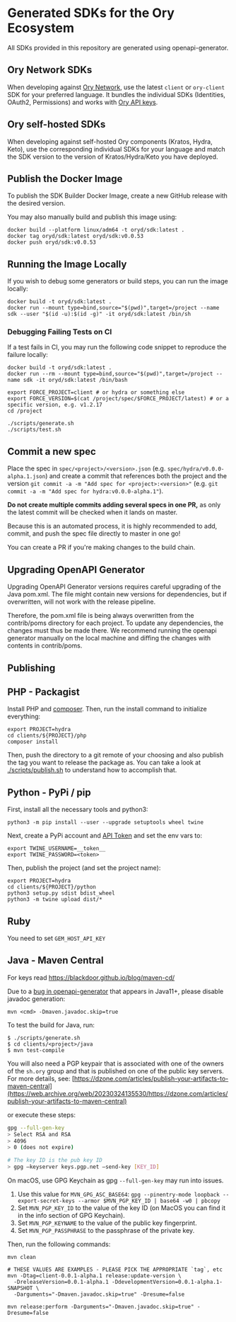 # Generated SDKs for the Ory Ecosystem

All SDKs provided in this repository are generated using openapi-generator.

## Ory Network SDKs

When developing against [Ory Network](https://www.ory.sh/docs/sdk), use the
latest `client` or `ory-client` SDK for your preferred language. It bundles the
individual SDKs (Identities, OAuth2, Permissions) and works with
[Ory API keys](https://www.ory.sh/docs/concepts/personal-access-token).

## Ory self-hosted SDKs

When developing against self-hosted Ory components (Kratos, Hydra, Keto), use
the corresponding individual SDKs for your language and match the SDK version to
the version of Kratos/Hydra/Keto you have deployed.

## Publish the Docker Image

To publish the SDK Builder Docker Image, create a new GitHub release with the
desired version.

You may also manually build and publish this image using:

```shell script
docker build --platform linux/adm64 -t oryd/sdk:latest .
docker tag oryd/sdk:latest oryd/sdk:v0.0.53
docker push oryd/sdk:v0.0.53
```

## Running the Image Locally

If you wish to debug some generators or build steps, you can run the image
locally:

```shell script
docker build -t oryd/sdk:latest .
docker run --mount type=bind,source="$(pwd)",target=/project --name sdk --user "$(id -u):$(id -g)" -it oryd/sdk:latest /bin/sh
```

### Debugging Failing Tests on CI

If a test fails in CI, you may run the following code snippet to reproduce the
failure locally:

```shell script
docker build -t oryd/sdk:latest .
docker run --rm --mount type=bind,source="$(pwd)",target=/project --name sdk -it oryd/sdk:latest /bin/bash

export FORCE_PROJECT=client # or hydra or something else
export FORCE_VERSION=$(cat /project/spec/$FORCE_PROJECT/latest) # or a specific version, e.g. v1.2.17
cd /project

./scripts/generate.sh
./scripts/test.sh
```

## Commit a new spec

Place the spec in `spec/<project>/<version>.json` (e.g.
`spec/hydra/v0.0.0-alpha.1.json`) and create a commit that references both the
project and the version `git commit -a -m "Add spec for <project>:<version>"`
(e.g. `git commit -a -m "Add spec for hydra:v0.0.0-alpha.1"`).

**Do not create multiple commits adding several specs in one PR,** as only the
latest commit will be checked when it lands on master.

Because this is an automated process, it is highly recommended to add, commit,
and push the spec file directly to master in one go!

You can create a PR if you're making changes to the build chain.

## Upgrading OpenAPI Generator

Upgrading OpenAPI Generator versions requires careful upgrading of the Java
pom.xml. The file might contain new versions for dependencies, but if
overwritten, will not work with the release pipeline.

Therefore, the pom.xml file is being always overwritten from the contrib/poms
directory for each project. To update any dependencies, the changes must thus be
made there. We recommend running the openapi generator manually on the local
machine and diffing the changes with contents in contrib/poms.

## Publishing

## PHP - Packagist

Install PHP and [composer](https://packagist.org). Then, run the install command
to initialize everything:

```shell script
export PROJECT=hydra
cd clients/${PROJECT}/php
composer install
```

Then, push the directory to a git remote of your choosing and also publish the
tag you want to release the package as. You can take a look at
[./scripts/publish.sh](./scripts/publish.sh) to understand how to accomplish
that.

## Python - PyPi / pip

First, install all the necessary tools and python3:

```shell script
python3 -m pip install --user --upgrade setuptools wheel twine
```

Next, create a PyPi account and [API Token](https://pypi.org/manage/account/)
and set the env vars to:

```shell script
export TWINE_USERNAME=__token__
export TWINE_PASSWORD=<token>
```

Then, publish the project (and set the project name):

```shell script
export PROJECT=hydra
cd clients/${PROJECT}/python
python3 setup.py sdist bdist_wheel
python3 -m twine upload dist/*
```

## Ruby

You need to set `GEM_HOST_API_KEY`

## Java - Maven Central

For keys read https://blackdoor.github.io/blog/maven-cd/

Due to a
[bug in openapi-generator](https://github.com/OpenAPITools/openapi-generator/issues/3272)
that appears in Java11+, please disable javadoc generation:

```shell
mvn <cmd> -Dmaven.javadoc.skip=true
```

To test the build for Java, run:

```
$ ./scripts/generate.sh
$ cd clients/<project>/java
$ mvn test-compile
```

You will also need a PGP keypair that is associated with one of the owners of
the `sh.ory` group and that is published on one of the public key servers. For
more details, see:
[https://dzone.com/articles/publish-your-artifacts-to-maven-central](https://web.archive.org/web/20230324135530/https://dzone.com/articles/publish-your-artifacts-to-maven-central)

or execute these steps:

```sh
gpg --full-gen-key
> Select RSA and RSA
> 4096
> 0 (does not expire)

# The key ID is the pub key ID
> gpg –keyserver keys.pgp.net –send-key [KEY_ID]
```

On macOS, use GPG Keychain as gpg `--full-gen-key` may run into issues.

1. Use this value for `MVN_GPG_ASC_BASE64`:
   `gpg --pinentry-mode loopback --export-secret-keys --armor $MVN_PGP_KEY_ID | base64 -w0 | pbcopy`
2. Set `MVN_PGP_KEY_ID` to the value of the key ID (on MacOS you can find it in
   the info section of GPG Keychain).
3. Set `MVN_PGP_KEYNAME` to the value of the public key fingerprint.
4. Set `MVN_PGP_PASSPHRASE` to the passphrase of the private key.

Then, run the following commands:

```shell script
mvn clean

# THESE VALUES ARE EXAMPLES - PLEASE PICK THE APPROPRIATE `tag`, etc
mvn -Dtag=client-0.0.1-alpha.1 release:update-version \
  -DreleaseVersion=0.0.1-alpha.1 -DdevelopmentVersion=0.0.1-alpha.1-SNAPSHOT \
  -Darguments="-Dmaven.javadoc.skip=true" -Dresume=false

mvn release:perform -Darguments="-Dmaven.javadoc.skip=true" -Dresume=false
```
